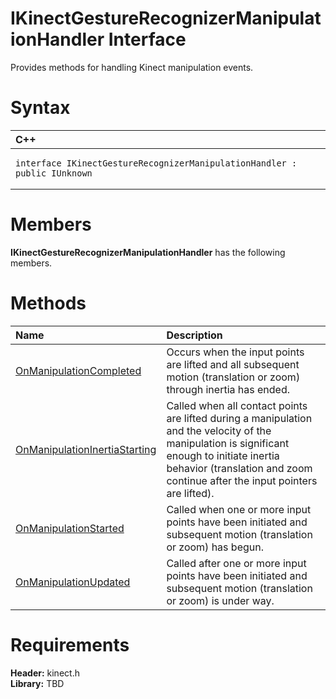 IKinectGestureRecognizerManipulationHandler Interface  
=====================================================  

Provides methods for handling Kinect manipulation events. <span id="syntaxSection"></span>

Syntax  
======  

<table>
<colgroup>
<col width="100%" />
</colgroup>
<thead>
<tr class="header">
<th align="left">C++</th>
</tr>
</thead>
<tbody>
<tr class="odd">
<td align="left"><pre><code>interface IKinectGestureRecognizerManipulationHandler : public IUnknown</code></pre></td>
</tr>
</tbody>
</table>

<span id="classMembersSection"></span>

Members  
=======  

**IKinectGestureRecognizerManipulationHandler** has the following members.  

<span id="publicmethodsSection"></span>

Methods  
=======  

<table>
<colgroup>
<col width="30%" />
<col width="60%" />
</colgroup>
<thead>
<tr class="header">
<th align="left">Name</th>
<th align="left">Description</th>
</tr>
</thead>
<tbody>
<tr class="odd">
<td align="left"><a href="IKinectGestureRecognizerMa/Methods/OnManipulationCompleted.md">OnManipulationCompleted</a></td>
<td align="left">Occurs when the input points are lifted and all subsequent motion (translation or zoom) through inertia has ended.</td>
</tr>
<tr class="even">
<td align="left"><a href="IKinectGestureRecognizerMa/Methods/OnManipulationInertiaStart.md">OnManipulationInertiaStarting</a></td>
<td align="left">Called when all contact points are lifted during a manipulation and the velocity of the manipulation is significant enough to initiate inertia behavior (translation and zoom continue after the input pointers are lifted).</td>
</tr>
<tr class="odd">
<td align="left"><a href="IKinectGestureRecognizerMa/Methods/OnManipulationStarted_Method.md">OnManipulationStarted</a></td>
<td align="left">Called when one or more input points have been initiated and subsequent motion (translation or zoom) has begun.</td>
</tr>
<tr class="even">
<td align="left"><a href="IKinectGestureRecognizerMa/Methods/OnManipulationUpdated_Method.md">OnManipulationUpdated</a></td>
<td align="left">Called after one or more input points have been initiated and subsequent motion (translation or zoom) is under way.</td>
</tr>
</tbody>
</table>

<span id="requirements"></span>

Requirements  
============  

**Header:** kinect.h  
**Library:** TBD  



<!--Please do not edit the data in the comment block below.-->
<!--
TOCTitle : IKinectGestureRecognizerManipulationHandler Interface
RLTitle : IKinectGestureRecognizerManipulationHandler Interface
KeywordK : IKinectGestureRecognizerManipulationHandler interface, about
HelpPriority : 2
TopicType : apiref
KeywordF : IKinectGestureRecognizerManipulationHandler
KeywordF : Microsoft.Kinect.kinect.IKinectGestureRecognizerManipulationHandler
KeywordA : T:Microsoft.Kinect.kinect.IKinectGestureRecognizerManipulationHandler
AssetID : T:Microsoft.Kinect.kinect.IKinectGestureRecognizerManipulationHandler
Locale : en-us
CommunityContent : 1
APIType : Managed
APILocation : 
APIName : Microsoft.Kinect.kinect.IKinectGestureRecognizerManipulationHandler
TargetOS : Windows
TopicType : kbSyntax
DevLang : C++
DocSet : K4Wv2
ProjType : K4Wv2Proj
Technology : Kinect for Windows
Product : Kinect for Windows SDK v2
productversion : 20
-->
